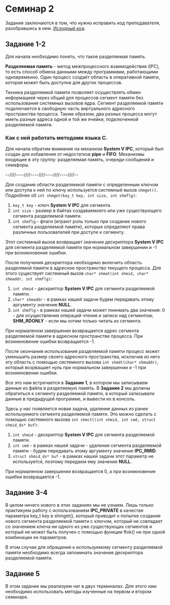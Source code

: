 # Семинар 2

Задания заключаются в том, что нужно исправить код преподавателя, разобравшись в нем. [Исходный код]().

## Задание 1-2

Для начала необходимо понять, что такое разделяемая память.

**Разделяемая память** - метод межпроцессного взаимодействия (IPC), то есть способ обмена данными между программами, работающими одновременно. Один процесс создаёт область в оперативной памяти, которая может быть доступна для других процессов.

Техника разделяемой памяти позволяет осуществлять обмен информацией через общий для процессов сегмент памяти без использования системных вызовов ядра. Сегмент разделяемой памяти подключается в свободную часть виртуального адресного пространства процесса. Таким образом, два разных процесса могут иметь разные адреса одной и той же ячейки, подключенной разделяемой памяти.

### Как с ней работать методами языка **С**.

Для начала обратим внимание на механизм **System V IPC**, который был создан для избавления от недостатков **pipe** и **FIFO**. Механизмы входящие в эту группу: разделяемая память, очереди сообщений и семафоры.

--////----////----////----////----////--

Для создания области разделяемой памяти с определенным ключом или доступа к ней по ключу используется системный вызов ``shmget()``.
Подробнее об ``int shmget(key_t key, int size, int shmflg)``:

1. ``key_t key`` - ключ **System V IPC** для сегмента.
2. ``int size`` - размер в байтах создаваемоего или уже существующего сегмента разделяемой памяти.
3. ``int shmflg`` - флаги (играют роль только при создание нового сегмента разделяемой памяти), которые определяют права различных пользователей при доступе к сегменту.

Этот системный вызов возвращает значение дескриптора **System V IPC** для сегмента разделяемой памяти при нормальном завершении и -1 при возникновение ошибки.

После получения дескриптора необходимо включить область разделямой памяти в адресное пространство текущего процесса. Для этого существует системный вызов ``char* shmat(int shmid, char* shmaddr, int shmflg)``:

1. ``int shmid`` - дескриптор **System V IPC** для сегмента разделяемой памяти.
2. ``char* shmaddr`` - в рамках нашей задачи будем передавать этому аргументу значение **NULL**.
3. ``int shmflg`` - в рамках нашей задачи может пнинмать два значения: 0 - для осуществления операций чтения и записи над сегментом; **SHM_RDONLY** - если мы хотим только читать из сегмента.

При нормаленом завершении возвращается адрес сегмента разделяемой памяти в адресном пространстве процесса. При возникновение ошибки возвращается -1.

После окончания использования разделяемой памяти процесс может уменьшить размер своего адресного пространства, исключив из него эту область с помощью системного вызова ``int shmdt(char* shmaddr)``, который возрващает нуль при нормальном завершении и -1 при возникновении ошибки.

Все это нам встречается в **Задание 1**, в котором мы записываем данные из файла в разделяемую память. В **Задание 2** мы должны обратиться к сегменту разделяемой памяти, в который записывали данные в предыдущей программе, и вывести их в консоль.

Здесь у нас появляется новая задача, удаление данных из ранее используемого сегмента разделяемой памяти. Это можно сделать с помощью системного вызова ``int shmctl(int shmid, int cmd, struct shmid_ds* buf)``:

1. ``int shmid`` - дескриптор **System V IPC** для сегмента разделяемой памяти.
2. ``int cmd`` - в рамках нашей задачи - удаления сегмента разделяемой памяти - будем передавать этому аргументу значение **IPC_RMID**.
3. ``struct shmid_ds* buf`` - в рамках нашей задачи этот параметр не используется, поэтому передаем ему значение **NULL**.

При нормаленом завершении возвращается 0, а при возникновение ошибки возвращается -1.

## Задание 3-4

В целом ничего нового в этих заданиях мы не узнаем. Лишь только практикуем работу с использованием **IPC_PRIVATE** в качестве параметра key_t key в shmget(), который приводит к попытке создания нового сегмента разделяемой памяти с ключом, который не совпадает со значением ключа ни одного из уже существующих сегментов и который не может быть получен с помощью функции ftok() ни при одной комбинации ее параметров.

В этом случае для обращения к используемому сегменту разделяемой памяти необходимо всегда запоминать значение дескриптора разделяемой памяти.

## Задание 5

В этом задание мы реализуем чат в двух терминалах. Для этого нам необходимо использовать методы изученные на первом и втором семинаре.








